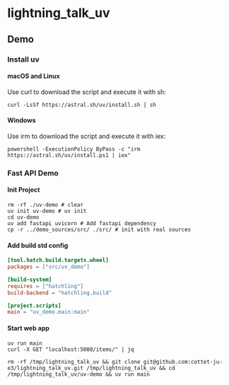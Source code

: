 # lightning_talk_uv

## Demo
### Install uv
#### macOS and Linux
Use curl to download the script and execute it with sh:
```shell
curl -LsSf https://astral.sh/uv/install.sh | sh
```

#### Windows
Use irm to download the script and execute it with iex:
```shell
powershell -ExecutionPolicy ByPass -c "irm https://astral.sh/uv/install.ps1 | iex"
```

### Fast API Demo
#### Init Project
```shell
rm -rf ./uv-demo # clear
uv init uv-demo # uv init
cd uv-demo 
uv add fastapi uvicorn # Add fastapi dependency
cp -r ../demo_sources/src/ ./src/ # init with real sources
```

#### Add build std config
```toml
[tool.hatch.build.targets.wheel]
packages = ["src/uv_demo"]

[build-system]
requires = ["hatchling"]
build-backend = "hatchling.build"

[project.scripts]
main = "uv_demo.main:main"
```

#### Start web app
```shell
uv run main
curl -X GET "localhost:5000/items/" | jq
```

```shell
rm -rf /tmp/lightning_talk_uv && git clone git@github.com:cottet-ju-e3/lightning_talk_uv.git /tmp/lightning_talk_uv && cd /tmp/lightning_talk_uv/uv-demo && uv run main
```
